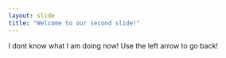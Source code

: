```yaml
---
layout: slide
title: "Welcome to our second slide!"
---
```

I dont know what I am doing now!
Use the left arrow to go back!
